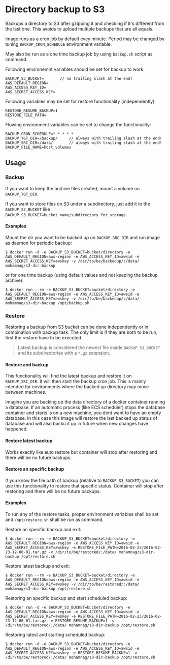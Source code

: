 # Directory backup to S3
Backups a directory to S3 after gzipping it and checking if it's different from the last one.
This avoids to upload multiple backups that are all equals.

Image runs as a cron job by default evey minute. Period may be changed by tuning `BACKUP_CRON_SCHEDULE` environment variable.

May also be run as a one time backup job by using `backup.sh` script as command.

Following environemnt variables should be set for backup to work:
```
BACKUP_S3_BUCKET=		// no trailing slash at the end!
AWS_DEFAULT_REGION=
AWS_ACCESS_KEY_ID=
AWS_SECRET_ACCESS_KEY=
```

Following variables may be set for restore functionality (independently):
```
RESTORE_RESUME_BACKUP=1
RESTORE_FILE_PATH=
```

Flowing environment variables can be set to change the functionality:
```
BACKUP_CRON_SCHEDULE=* * * * *
BACKUP_TGT_DIR=/backup/		// always with trailing slash at the end!
BACKUP_SRC_DIR=/data/		// always with trailing slash at the end!
BACKUP_FILE_NAME=host_volumes
```
## Usage
### Backup
If you want to keep the archive files created, mount a volume on `BACKUP_TGT_DIR`.

If you want to store files on S3 under a subdirectory, just add it to the `BACKUP_S3_BUCKET` like `BACKUP_S3_BUCKET=bucket_name/subdirectory_for_storage`.

#### Examples

Mount the dir you want to be backed up on `BACKUP_SRC_DIR` and run image as daemon for periodic backup:
```
$ docker run -d -e BACKUP_S3_BUCKET=bucket/directory -e AWS_DEFAULT_REGION=aws-region -e AWS_ACCESS_KEY_ID=awsid -e AWS_SECRET_ACCESS_KEY=awskey -v /dir/to/be/backedup/:/data/ mohamnag/s3-dir-backup
```

or for one time backup (using default values and not keeping the backup archive):
```
$ docker run --rm -e BACKUP_S3_BUCKET=bucket/directory -e AWS_DEFAULT_REGION=aws-region -e AWS_ACCESS_KEY_ID=awsid -e AWS_SECRET_ACCESS_KEY=awskey -v /dir/to/be/backedup/:/data/ mohamnag/s3-dir-backup /opt/backup.sh
```

### Restore
Restoring a backup from S3 bucket can be done independently or in combination with backup task. The only limit is if they are both to be run, first the restore have to be executed.

> Latest backup is considered the newest file inside `BACKUP_S3_BUCKET` and its subdirectories with a `*.gz` extension.

#### Restore and backup
This functionality will find the latest backup and restore it on `BACKUP_SRC_DIR`. It will then start the backup cron job. This is mainly intended for environments where the backed up directory may move between machines.

Imagine you are backing up the data directory of a docker container running a database. If an automatic process (like ECS scheduler) stops the database container and starts is on a new machine, you dont want to have an empty database. In this case this image will restore the last backed up status of database and will also backu it up in future when new changes have happened.

#### Restore latest backup
Works exactly like auto restore but container will stop after restoring and there will be no future backups.

#### Restore an specific backup
If you know the file path of backup (relative to `BACKUP_S3_BUCKET`) you can use this functionality to restore that specific status. Container will stop after restoring and there will be no future backups.

#### Examples
To run any of the restore tasks, proper environment variables shall be set and `/opt/restore.sh` shall be run as command. 

Restore an specific backup and exit:
```
$ docker run --rm -e BACKUP_S3_BUCKET=bucket/directory -e AWS_DEFAULT_REGION=aws-region -e AWS_ACCESS_KEY_ID=awsid -e AWS_SECRET_ACCESS_KEY=awskey -e RESTORE_FILE_PATH=2016-02-23/2016-02-23-12-00-01.tar.gz -v /dir/to/be/restored/:/data/ mohamnag/s3-dir-backup /opt/restore.sh
```

Restore latest backup and exit:
```
$ docker run --rm -e BACKUP_S3_BUCKET=bucket/directory -e AWS_DEFAULT_REGION=aws-region -e AWS_ACCESS_KEY_ID=awsid -e AWS_SECRET_ACCESS_KEY=awskey -v /dir/to/be/restored/:/data/ mohamnag/s3-dir-backup /opt/restore.sh
```

Restoring an specific backup and start scheduled backup:
```
$ docker run -d -e BACKUP_S3_BUCKET=bucket/directory -e AWS_DEFAULT_REGION=aws-region -e AWS_ACCESS_KEY_ID=awsid -e AWS_SECRET_ACCESS_KEY=awskey -e RESTORE_FILE_PATH=2016-02-23/2016-02-23-12-00-01.tar.gz -e RESTORE_RESUME_BACKUP=1 -v /dir/to/be/restored/:/data/ mohamnag/s3-dir-backup /opt/restore.sh
```

Restoring latest and starting scheduled backup:
```
$ docker run -d -e BACKUP_S3_BUCKET=bucket/directory -e AWS_DEFAULT_REGION=aws-region -e AWS_ACCESS_KEY_ID=awsid -e AWS_SECRET_ACCESS_KEY=awskey -e RESTORE_RESUME_BACKUP=1 -v /dir/to/be/restored/:/data/ mohamnag/s3-dir-backup /opt/restore.sh
```

